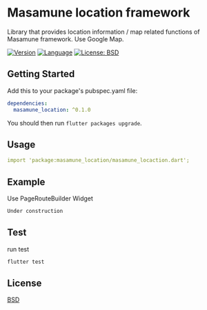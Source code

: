 # Masamune location framework

Library that provides location information / map related functions of Masamune framework.
Use Google Map.

[![Version](https://img.shields.io/badge/version-0.1.4-blue.svg)](https://mathru.net)
[![Language](https://img.shields.io/badge/language-dart-blue.svg)](https://dart.dev/)
[![License: BSD](https://img.shields.io/badge/license-BSD-purple.svg)](https://opensource.org/licenses/BSD-3-Clause)

## Getting Started

Add this to your package's pubspec.yaml file:
```yaml
dependencies:
  masamune_location: ^0.1.0
```
You should then run `flutter packages upgrade`.

## Usage

```yaml
import 'package:masamune_location/masamune_locaction.dart';
```

## Example

Use PageRouteBuilder Widget
```dart
Under construction
```

## Test

run test
```bash
flutter test
```

## License

[BSD](LICENSE)